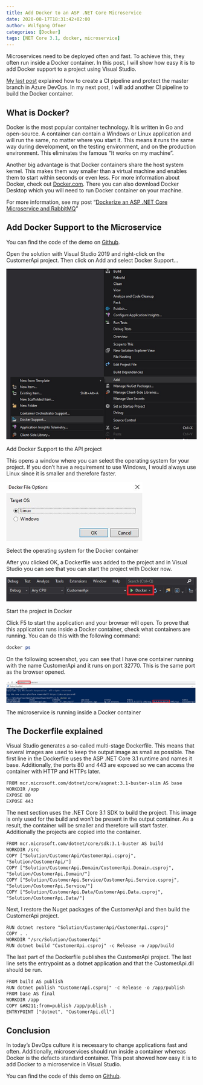 ```yaml
---
title: Add Docker to an ASP .NET Core Microservice
date: 2020-08-17T18:31:42+02:00
author: Wolfgang Ofner
categories: [Docker]
tags: [NET Core 3.1, docker, microservice]
---
```

Microservices need to be deployed often and fast. To achieve this, they often run inside a Docker container. In this post, I will show how easy it is to add Docker support to a project using Visual Studio.

<a href="/run-the-ci-pipeline-during-a-pull-request/" target="_blank" rel="noopener noreferrer">My last post</a> explained how to create a CI pipeline and protect the master branch in Azure DevOps. In my next post, I will add another CI pipeline to build the Docker container.

## What is Docker?

Docker is the most popular container technology. It is written in Go and open-source. A container can contain a Windows or Linux application and will run the same, no matter where you start it. This means it runs the same way during development, on the testing environment, and on the production environment. This eliminates the famous “It works on my machine”.

Another big advantage is that Docker containers share the host system kernel. This makes them way smaller than a virtual machine and enables them to start within seconds or even less. For more information about Docker, check out <a href="https://www.docker.com/resources/what-container" target="_blank" rel="noopener noreferrer">Docker.com</a>. There you can also download Docker Desktop which you will need to run Docker container on your machine.

For more information, see my post &#8220;<a href="/dockerize-an-asp-net-core-microservice-and-rabbitmq/" target="_blank" rel="noopener noreferrer">Dockerize an ASP .NET Core Microservice and RabbitMQ</a>&#8221;

## Add Docker Support to the Microservice

You can find the code of the demo on <a href="https://github.com/WolfgangOfner/.NetCoreMicroserviceCiCdAks/tree/AddDocker" target="_blank" rel="noopener noreferrer">Github</a>.

Open the solution with Visual Studio 2019 and right-click on the CustomerApi project. Then click on Add and select Docker Support&#8230;

<div class="col-12 col-sm-10 aligncenter">
  <a href="/assets/img/posts/2020/08/Add-Docker-Support-to-the-API-project.jpg"><img loading="lazy" src="/assets/img/posts/2020/08/Add-Docker-Support-to-the-API-project.jpg" alt="Add Docker Support to the API project" /></a>
  
  <p>
    Add Docker Support to the API project
  </p>
</div>

This opens a window where you can select the operating system for your project. If you don&#8217;t have a requirement to use Windows, I would always use Linux since it is smaller and therefore faster.

<div class="col-12 col-sm-10 aligncenter">
  <a href="/assets/img/posts/2020/08/Select-the-operating-system-for-the-Docker-container.jpg"><img loading="lazy" src="/assets/img/posts/2020/08/Select-the-operating-system-for-the-Docker-container.jpg" alt="Select the operating system for the Docker container" /></a>
  
  <p>
    Select the operating system for the Docker container
  </p>
</div>

After you clicked OK, a Dockerfile was added to the project and in Visual Studio you can see that you can start the project with Docker now.

<div class="col-12 col-sm-10 aligncenter">
  <a href="/assets/img/posts/2020/08/Start-the-project-in-Docker.jpg"><img loading="lazy" src="/assets/img/posts/2020/08/Start-the-project-in-Docker.jpg" alt="Start the project in Docker" /></a>
  
  <p>
    Start the project in Docker
  </p>
</div>

Click F5 to start the application and your browser will open. To prove that this application runs inside a Docker container, check what containers are running. You can do this with the following command:

```powershell  
docker ps  
```

On the following screenshot, you can see that I have one container running with the name CustomerApi and it runs on port 32770. This is the same port as the browser opened.

<div class="col-12 col-sm-10 aligncenter">
  <a href="/assets/img/posts/2020/08/The-microservice-is-running-inside-a-Docker-container.jpg"><img loading="lazy" src="/assets/img/posts/2020/08/The-microservice-is-running-inside-a-Docker-container.jpg" alt="The microservice is running inside a Docker container" /></a>
  
  <p>
    The microservice is running inside a Docker container
  </p>
</div>

## The Dockerfile explained

Visual Studio generates a so-called multi-stage Dockerfile. This means that several images are used to keep the output image as small as possible. The first line in the Dockerfile uses the ASP .NET Core 3.1 runtime and names it base. Additionally, the ports 80 and 443 are exposed so we can access the container with HTTP and HTTPs later.

```docker
FROM mcr.microsoft.com/dotnet/core/aspnet:3.1-buster-slim AS base  
WORKDIR /app  
EXPOSE 80  
EXPOSE 443  
```

The next section uses the .NET Core 3.1 SDK to build the project. This image is only used for the build and won&#8217;t be present in the output container. As a result, the container will be smaller and therefore will start faster. Additionally the projects are copied into the container.

```docker
FROM mcr.microsoft.com/dotnet/core/sdk:3.1-buster AS build  
WORKDIR /src  
COPY ["Solution/CustomerApi/CustomerApi.csproj", "Solution/CustomerApi/"]  
COPY ["Solution/CustomerApi.Domain/CustomerApi.Domain.csproj", "Solution/CustomerApi.Domain/"]  
COPY ["Solution/CustomerApi.Service/CustomerApi.Service.csproj", "Solution/CustomerApi.Service/"]  
COPY ["Solution/CustomerApi.Data/CustomerApi.Data.csproj", "Solution/CustomerApi.Data/"]  
```

Next, I restore the Nuget packages of the CustomerApi and then build the CustomerApi project.

```docker 
RUN dotnet restore "Solution/CustomerApi/CustomerApi.csproj"  
COPY . .  
WORKDIR "/src/Solution/CustomerApi"  
RUN dotnet build "CustomerApi.csproj" -c Release -o /app/build  
```

The last part of the Dockerfile publishes the CustomerApi project. The last line sets the entrypoint as a dotnet application and that the CustomerApi.dll should be run.

```docker 
FROM build AS publish  
RUN dotnet publish "CustomerApi.csproj" -c Release -o /app/publish  
FROM base AS final  
WORKDIR /app  
COPY &#8211;from=publish /app/publish .  
ENTRYPOINT ["dotnet", "CustomerApi.dll"]  
```

## Conclusion

In today&#8217;s DevOps culture it is necessary to change applications fast and often. Additionally, microservices should run inside a container whereas Docker is the defacto standard container. This post showed how easy it is to add Docker to a microservice in Visual Studio.

You can find the code of this demo on <a href="https://github.com/WolfgangOfner/.NetCoreMicroserviceCiCdAks/tree/AddDocker" target="_blank" rel="noopener noreferrer">Github</a>.